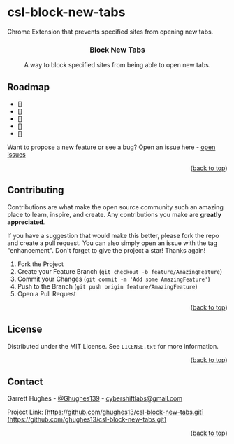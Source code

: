 # csl-block-new-tabs

Chrome Extension that prevents specified sites from opening new tabs.
<a name="readme-top"></a>

<div align="center">
  <h3 align="center">Block New Tabs</h3>

  <p align="center">
    A way to block specified sites from being able to open new tabs.
  </p>
</div>

## Roadmap

- []
- []
- []
- []
- []

Want to propose a new feature or see a bug? Open an issue here - [open issues](https://github.com/ghughes13/get-page-images/issues)

<p align="right">(<a href="#readme-top">back to top</a>)</p>

<!-- CONTRIBUTING -->

## Contributing

Contributions are what make the open source community such an amazing place to learn, inspire, and create. Any contributions you make are **greatly appreciated**.

If you have a suggestion that would make this better, please fork the repo and create a pull request. You can also simply open an issue with the tag "enhancement".
Don't forget to give the project a star! Thanks again!

1. Fork the Project
2. Create your Feature Branch (`git checkout -b feature/AmazingFeature`)
3. Commit your Changes (`git commit -m 'Add some AmazingFeature'`)
4. Push to the Branch (`git push origin feature/AmazingFeature`)
5. Open a Pull Request

<p align="right">(<a href="#readme-top">back to top</a>)</p>

<!-- LICENSE -->

## License

Distributed under the MIT License. See `LICENSE.txt` for more information.

<p align="right">(<a href="#readme-top">back to top</a>)</p>

<!-- CONTACT -->

## Contact

Garrett Hughes - [@Ghughes139](https://twitter.com/Ghughes139) - cybershiftlabs@gmail.com

Project Link: [https://github.com/ghughes13/csl-block-new-tabs.git](https://github.com/ghughes13/csl-block-new-tabs.git)

<p align="right">(<a href="#readme-top">back to top</a>)</p>
